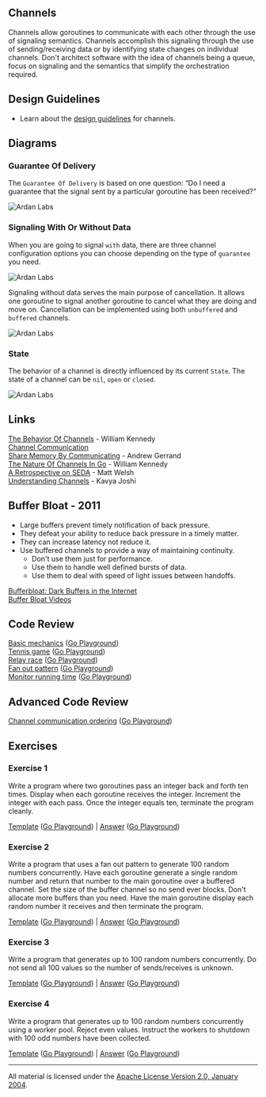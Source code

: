 ## Channels
Channels allow goroutines to communicate with each other through the use of signaling semantics. Channels accomplish this signaling through the use of sending/receiving data or by identifying state changes on individual channels. Don't architect software with the idea of channels being a queue, focus on signaling and the semantics that simplify the orchestration required.

## Design Guidelines

* Learn about the [design guidelines](../../#channel-design) for channels.

## Diagrams

### Guarantee Of Delivery

The `Guarantee Of Delivery` is based on one question: “Do I need a guarantee that the signal sent by a particular goroutine has been received?”

![Ardan Labs](guarantee_of_delivery.png)

### Signaling With Or Without Data

When you are going to signal `with` data, there are three channel configuration options you can choose depending on the type of `guarantee` you need.

![Ardan Labs](signaling_with_data.png)

Signaling without data serves the main purpose of cancellation. It allows one goroutine to signal another goroutine to cancel what they are doing and move on. Cancellation can be implemented using both `unbuffered` and `buffered` channels.

![Ardan Labs](signaling_without_data.png)

### State

The behavior of a channel is directly influenced by its current `State`. The state of a channel can be `nil`, `open` or `closed`.

![Ardan Labs](state.png)

## Links

[The Behavior Of Channels](https://www.ardanlabs.com/blog/2017/10/the-behavior-of-channels.html) - William Kennedy  
[Channel Communication](https://golang.org/ref/mem#tmp_7)    
[Share Memory By Communicating](http://blog.golang.org/share-memory-by-communicating) - Andrew Gerrand    
[The Nature Of Channels In Go](https://www.ardanlabs.com/blog/2014/02/the-nature-of-channels-in-go.html) - William Kennedy    
[A Retrospective on SEDA](http://matt-welsh.blogspot.com/2010/07/retrospective-on-seda.html) - Matt Welsh    
[Understanding Channels](https://www.youtube.com/watch?v=KBZlN0izeiY) - Kavya Joshi    

## Buffer Bloat - 2011

* Large buffers prevent timely notification of back pressure.
* They defeat your ability to reduce back pressure in a timely matter.
* They can increase latency not reduce it.
* Use buffered channels to provide a way of maintaining continuity.
	* Don't use them just for performance.
	* Use them to handle well defined bursts of data.
	* Use them to deal with speed of light issues between handoffs.

[Bufferbloat: Dark Buffers in the Internet](https://www.youtube.com/watch?v=qbIozKVz73g)  
[Buffer Bloat Videos](http://www.bufferbloat.net/projects/cerowrt/wiki/Bloat-videos)  

## Code Review

[Basic mechanics](example1/example1.go) ([Go Playground](https://play.golang.org/p/dLzlohXKwGx))  
[Tennis game](example2/example2.go) ([Go Playground](https://play.golang.org/p/PvFKD_tNwir))  
[Relay race](example3/example3.go) ([Go Playground](https://play.golang.org/p/OLdBCGUvzbx))  
[Fan out pattern](example4/example4.go) ([Go Playground](https://play.golang.org/p/zxzHAHIr3Xj))  
[Monitor running time](example5/example5.go) ([Go Playground](https://play.golang.org/p/vZ95XZuYVPF))  

## Advanced Code Review

[Channel communication ordering](advanced/example1/example1.go) ([Go Playground](https://play.golang.org/p/YwKFJPkB4gC))

## Exercises

### Exercise 1
Write a program where two goroutines pass an integer back and forth ten times. Display when each goroutine receives the integer. Increment the integer with each pass. Once the integer equals ten, terminate the program cleanly.

[Template](exercises/template1/template1.go) ([Go Playground](https://play.golang.org/p/gv9lxA3qhH-)) | 
[Answer](exercises/exercise1/exercise1.go) ([Go Playground](https://play.golang.org/p/8S685ND54dW))

### Exercise 2
Write a program that uses a fan out pattern to generate 100 random numbers concurrently. Have each goroutine generate a single random number and return that number to the main goroutine over a buffered channel. Set the size of the buffer channel so no send ever blocks. Don't allocate more buffers than you need. Have the main goroutine display each random number it receives and then terminate the program.

[Template](exercises/template2/template2.go) ([Go Playground](https://play.golang.org/p/9_b6YcBuSOR)) | 
[Answer](exercises/exercise2/exercise2.go) ([Go Playground](https://play.golang.org/p/cEUYThI5etc))

### Exercise 3
Write a program that generates up to 100 random numbers concurrently. Do not send all 100 values so the number of sends/receives is unknown.

[Template](exercises/template3/template3.go) ([Go Playground](https://play.golang.org/p/TQMIiAelw5L)) | 
[Answer](exercises/exercise3/exercise3.go) ([Go Playground](https://play.golang.org/p/76xnxU1yL5K))

### Exercise 4
Write a program that generates up to 100 random numbers concurrently using a worker pool. Reject even values. Instruct the workers to shutdown with 100 odd numbers have been collected.

[Template](exercises/template4/template4.go) ([Go Playground](https://play.golang.org/p/VGU2rHhmBVd)) | 
[Answer](exercises/exercise4/exercise4.go) ([Go Playground](https://play.golang.org/p/9nZ8YgmsAIX))
___
All material is licensed under the [Apache License Version 2.0, January 2004](http://www.apache.org/licenses/LICENSE-2.0).
